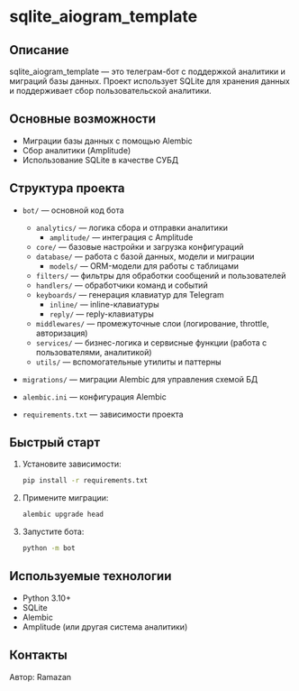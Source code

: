 
# sqlite_aiogram_template

## Описание
sqlite_aiogram_template — это телеграм-бот с поддержкой аналитики и миграций базы данных. Проект использует SQLite для хранения данных и поддерживает сбор пользовательской аналитики.

## Основные возможности
- Миграции базы данных с помощью Alembic
- Сбор аналитики (Amplitude)
- Использование SQLite в качестве СУБД

## Структура проекта

- `bot/` — основной код бота
  - `analytics/` — логика сбора и отправки аналитики
    - `amplitude/` — интеграция с Amplitude
  - `core/` — базовые настройки и загрузка конфигураций
  - `database/` — работа с базой данных, модели и миграции
    - `models/` — ORM-модели для работы с таблицами
  - `filters/` — фильтры для обработки сообщений и пользователей
  - `handlers/` — обработчики команд и событий
  - `keyboards/` — генерация клавиатур для Telegram
    - `inline/` — inline-клавиатуры
    - `reply/` — reply-клавиатуры
  - `middlewares/` — промежуточные слои (логирование, throttle, авторизация)
  - `services/` — бизнес-логика и сервисные функции (работа с пользователями, аналитикой)
  - `utils/` — вспомогательные утилиты и паттерны

- `migrations/` — миграции Alembic для управления схемой БД
- `alembic.ini` — конфигурация Alembic
- `requirements.txt` — зависимости проекта

## Быстрый старт

1. Установите зависимости:
   ```bash
   pip install -r requirements.txt
   ```
2. Примените миграции:
   ```bash
   alembic upgrade head
   ```
3. Запустите бота:
   ```bash
   python -m bot
   ```

## Используемые технологии
- Python 3.10+
- SQLite
- Alembic
- Amplitude (или другая система аналитики)

## Контакты
Автор: Ramazan
